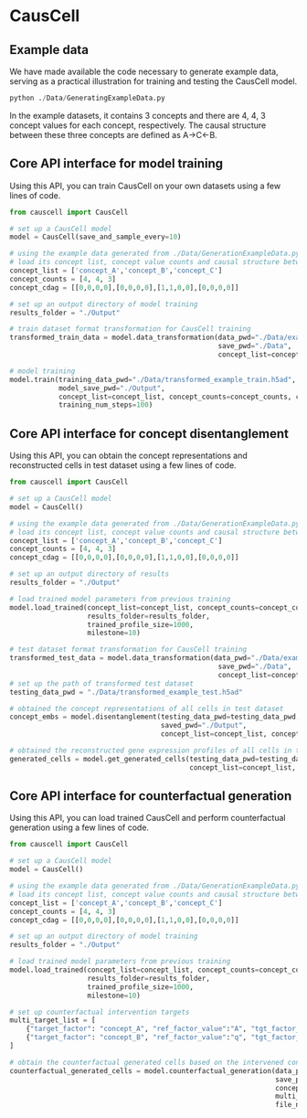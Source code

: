 # CausCell

## Example data
We have made available the code necessary to generate example data, serving as a practical illustration for training and testing the CausCell model. 
```python
python ./Data/GeneratingExampleData.py
```
In the example datasets, it contains 3 concepts and there are 4, 4, 3 concept values for each concept, respectively. The causal structure between these three concepts are defined as A->C<-B.
## Core API interface for model training
Using this API, you can train CausCell on your own datasets using a few lines of code. 
```python
from causcell import CausCell

# set up a CausCell model
model = CausCell(save_and_sample_every=10)

# using the example data generated from ./Data/GenerationExampleData.py
# load its concept list, concept value counts and causal structure between concepts
concept_list = ['concept_A','concept_B','concept_C']
concept_counts = [4, 4, 3]
concept_cdag = [[0,0,0,0],[0,0,0,0],[1,1,0,0],[0,0,0,0]]

# set up an output directory of model training
results_folder = "./Output"

# train dataset format transformation for CausCell training
transformed_train_data = model.data_transformation(data_pwd="./Data/example_train.h5ad", 
                                                   save_pwd="./Data", 
                                                   concept_list=concept_list)

# model training
model.train(training_data_pwd="./Data/transformed_example_train.h5ad", 
            model_save_pwd="./Output", 
            concept_list=concept_list, concept_counts=concept_counts, concept_cdag=concept_cdag, 
            training_num_steps=100)
```

## Core API interface for concept disentanglement
Using this API, you can obtain the concept representations and reconstructed cells in test dataset using a few lines of code. 
```python
from causcell import CausCell

# set up a CausCell model
model = CausCell()

# using the example data generated from ./Data/GenerationExampleData.py
# load its concept list, concept value counts and causal structure between concepts
concept_list = ['concept_A','concept_B','concept_C']
concept_counts = [4, 4, 3]
concept_cdag = [[0,0,0,0],[0,0,0,0],[1,1,0,0],[0,0,0,0]]

# set up an output directory of results
results_folder = "./Output"

# load trained model parameters from previous training
model.load_trained(concept_list=concept_list, concept_counts=concept_counts, concept_cdag=concept_cdag, 
                   results_folder=results_folder, 
                   trained_profile_size=1000, 
                   milestone=10)

# test dataset format transformation for CausCell training
transformed_test_data = model.data_transformation(data_pwd="./Data/example_test.h5ad", 
                                                   save_pwd="./Data", 
                                                   concept_list=concept_list)
# set up the path of transformed test dataset
testing_data_pwd = "./Data/transformed_example_test.h5ad"

# obtained the concept representations of all cells in test dataset
concept_embs = model.disentanglement(testing_data_pwd=testing_data_pwd, 
                                     saved_pwd="./Output", 
                                     concept_list=concept_list, concept_counts=concept_counts, concept_cdag=concept_cdag)

# obtained the reconstructed gene expression profiles of all cells in test dataset
generated_cells = model.get_generated_cells(testing_data_pwd=testing_data_pwd, saved_pwd="./Output", 
                                            concept_list=concept_list, concept_counts=concept_counts, concept_cdag=concept_cdag)
```
## Core API interface for counterfactual generation
Using this API, you can load trained CausCell and perform counterfactual generation using a few lines of code. 
```python
from causcell import CausCell

# set up a CausCell model
model = CausCell()

# using the example data generated from ./Data/GenerationExampleData.py
# load its concept list, concept value counts and causal structure between concepts
concept_list = ['concept_A','concept_B','concept_C']
concept_counts = [4, 4, 3]
concept_cdag = [[0,0,0,0],[0,0,0,0],[1,1,0,0],[0,0,0,0]]

# set up an output directory of model training
results_folder = "./Output"

# load trained model parameters from previous training
model.load_trained(concept_list=concept_list, concept_counts=concept_counts, concept_cdag=concept_cdag, 
                   results_folder=results_folder, 
                   trained_profile_size=1000, 
                   milestone=10)

# set up counterfactual intervention targets
multi_target_list = [
    {"target_factor": "concept_A", "ref_factor_value":"A", "tgt_factor_value": "B"}, 
    {"target_factor": "concept_B", "ref_factor_value":"q", "tgt_factor_value": "r"}, 
]

# obtain the counterfactual generated cells based on the intervened concepts
counterfactual_generated_cells = model.counterfactual_generation(data_pwd="./Data/example_train.h5ad", 
                                                                 save_pwd='./Output', 
                                                                 concept_list=concept_list, concept_counts=concept_counts, concept_cdag=concept_cdag, 
                                                                 multi_target_list=multi_target_list, 
                                                                 file_name="Counterfactual_generated_cells")
```
